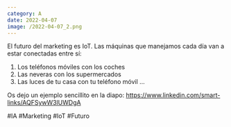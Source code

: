 ```yaml
--- 
category: A 
date: 2022-04-07 
image: /2022-04-07_2.png 
--- 
```


El futuro del marketing es IoT. Las máquinas que manejamos cada día van a estar conectadas entre sí:

1) Los teléfonos móviles con los coches
2) Las neveras con los supermercados
3) Las luces de tu casa con tu teléfono móvil
...

Os dejo un ejemplo sencillito en la diapo: https://www.linkedin.com/smart-links/AQFSywW3lUWDgA

#IA #Marketing #IoT #Futuro